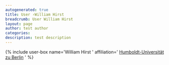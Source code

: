 ```yaml
---
autogenerated: true
title: User ›William Hirst
breadcrumb: User William Hirst
layout: page
author: test author
categories: 
description: test description
---
```


{% include user-box name='William Hirst ' affiliation=' [Humboldt-Universität zu Berlin](https://www.thereberlab.com) ' %}
